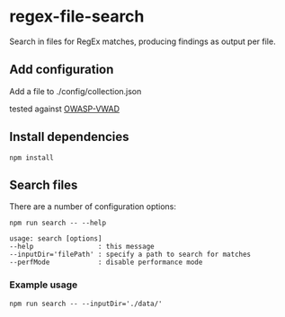 # regex-file-search

Search in files for RegEx matches, producing findings as output per file.

## Add configuration

Add a  file to ./config/collection.json

tested against [OWASP-VWAD](https://github.com/OWASP/OWASP-VWAD.git)

## Install dependencies

```console
npm install
```

## Search files

There are a number of configuration options:

```console
npm run search -- --help

usage: search [options]
--help                : this message
--inputDir='filePath' : specify a path to search for matches
--perfMode            : disable performance mode
```

### Example usage
```console
npm run search -- --inputDir='./data/'
```
